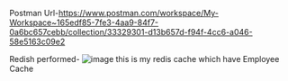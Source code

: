 Postman Url-https://www.postman.com/workspace/My-Workspace~165edf85-7fe3-4aa9-84f7-0a6bc657cebb/collection/33329301-d13b657d-f94f-4cc6-a046-58e5163c09e2

Redish performed-
![image](https://github.com/user-attachments/assets/d743e411-7c3b-4033-8112-91afa84c835d)
this is my redis cache which have Employee Cache

